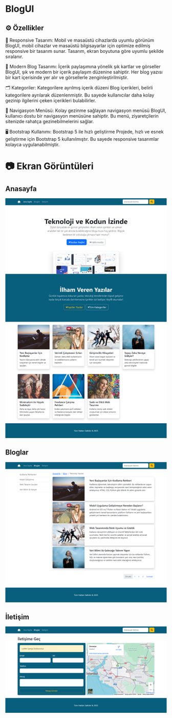 # BlogUI

## ⚙️ Özellikler

🚀 Responsive Tasarım: Mobil ve masaüstü cihazlarda uyumlu görünüm
BlogUI, mobil cihazlar ve masaüstü bilgisayarlar için optimize edilmiş responsive bir tasarım sunar. Tasarım, ekran boyutuna göre uyumlu şekilde sıralanır.


🎨 Modern Blog Tasarımı: İçerik paylaşımına yönelik şık kartlar ve görseller
BlogUI, şık ve modern bir içerik paylaşım düzenine sahiptir. Her blog yazısı bir kart içerisinde yer alır ve görsellerle zenginleştirilmiştir.


🗂️ Kategoriler: Kategorilere ayrılmış içerik düzeni
Blog içerikleri, belirli kategorilere ayrılarak düzenlenmiştir. Bu sayede kullanıcılar daha kolay gezinip ilgilerini çeken içerikleri bulabilirler.


🧭 Navigasyon Menüsü: Kolay gezinme sağlayan navigasyon menüsü
BlogUI, kullanıcı dostu bir navigasyon menüsüne sahiptir. Bu menü, ziyaretçilerin sitenizde rahatça gezinebilmelerini sağlar.


🖥️ Bootstrap Kullanımı: Bootstrap 5 ile hızlı geliştirme
Projede, hızlı ve esnek geliştirme için Bootstrap 5 kullanılmıştır. Bu sayede responsive tasarımlar kolayca uygulanabilmiştir.

# 📷 Ekran Görüntüleri
## Anasayfa
![](https://github.com/berkiskitoglu/BlogUI/blob/main/img/Blog-1.png)
## Bloglar
![](https://github.com/berkiskitoglu/BlogUI/blob/main/img/Blog-2.png)
## İletişim
![](https://github.com/berkiskitoglu/BlogUI/blob/main/img/blog-3.png)
